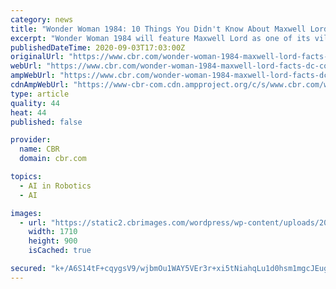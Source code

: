 ```yaml
---
category: news
title: "Wonder Woman 1984: 10 Things You Didn't Know About Maxwell Lord"
excerpt: "Wonder Woman 1984 will feature Maxwell Lord as one of its villains, so find out more about him with this list."
publishedDateTime: 2020-09-03T17:03:00Z
originalUrl: "https://www.cbr.com/wonder-woman-1984-maxwell-lord-facts-dc-comics/"
webUrl: "https://www.cbr.com/wonder-woman-1984-maxwell-lord-facts-dc-comics/"
ampWebUrl: "https://www.cbr.com/wonder-woman-1984-maxwell-lord-facts-dc-comics/amp/"
cdnAmpWebUrl: "https://www-cbr-com.cdn.ampproject.org/c/s/www.cbr.com/wonder-woman-1984-maxwell-lord-facts-dc-comics/amp/"
type: article
quality: 44
heat: 44
published: false

provider:
  name: CBR
  domain: cbr.com

topics:
  - AI in Robotics
  - AI

images:
  - url: "https://static2.cbrimages.com/wordpress/wp-content/uploads/2020/08/Maxwell.jpg"
    width: 1710
    height: 900
    isCached: true

secured: "k+/A6S14tF+cqygsV9/wjbmOu1WAY5VEr3r+xi5tNiahqLu1d0hsm1mgcJEugSP1EbohOpX0WVNDZ1iqeKQyIQyiT5jyWTTdKx1j14/q6CWD7PSrjvDi7VXbo0Pas7OAmXf4tA42h5r7AC9wWJLMHW6u6Vl1/ttw3WOxTzc51VSAXcv04LkGoeFRIz7meYYaRqHfJTB9ofC1wz2hWchT5dDOULZ2/UhrXsw4msnnZ54SSCWTcsdwJyxyz+1DFfiRimj/khkC1YnOHFiXdNyaEMfDp+jyZBlqcMFny92TamZVIZuy8C8hLPMTDZMrj+ZgWiKRDz4LbPO7DFXo1kguitF++9jFPxyUXoSrqtEQvz0=;HOGn4/LOuuq7W8nof0loLg=="
---
```


